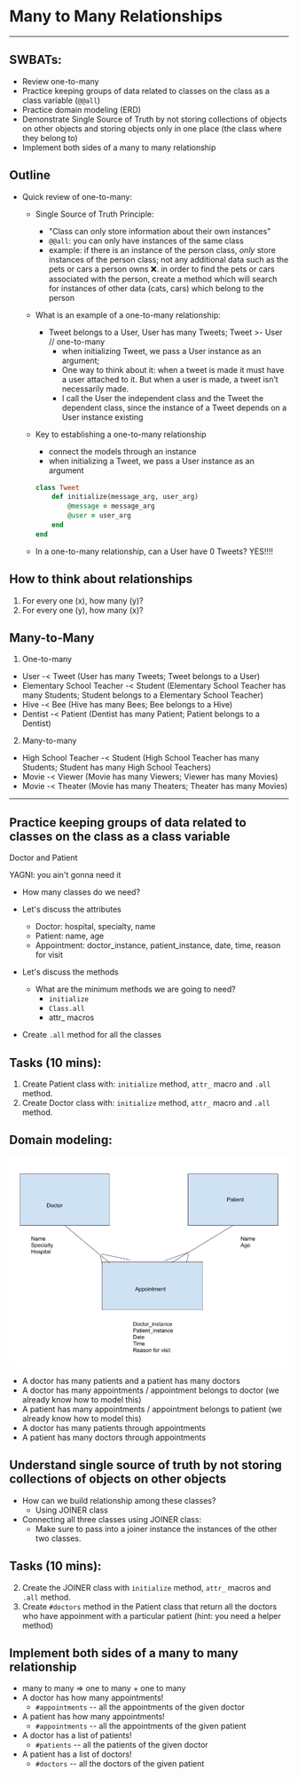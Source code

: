 # Many to Many Relationships
---

## SWBATs:
- Review one-to-many
- Practice keeping groups of data related to classes on the class as a class variable (`@@all`)
- Practice domain modeling (ERD)
- Demonstrate Single Source of Truth by not storing collections of objects on other objects and storing objects only in one place (the class where they belong to)
- Implement both sides of a many to many relationship


## Outline

* Quick review of one-to-many:
  * Single Source of Truth Principle:
    - "Class can only store information about their own instances"
    - `@@all`: you can only have instances of the same class
    - example: if there is an instance of the person class, *only* store instances of the person class; not any additional data such as the pets or cars a person owns ❌. in order to find the pets or cars associated with the person, create a method which will search for instances of other data (cats, cars) which belong to the person 


  * What is an example of a one-to-many relationship:
    - Tweet belongs to a User, User has many Tweets;
      Tweet >- User // one-to-many 
      - when initializing Tweet, we pass a User instance as an argument;
      - One way to think about it: when a tweet is made it must have a user attached to it. But when a user is made, a tweet isn’t necessarily made.
      - I call the User the independent class and the Tweet the dependent class, since the instance of a Tweet depends on a User instance existing


  * Key to establishing a one-to-many relationship
    - connect the models through an instance
    - when initializing a Tweet, we pass a User instance as an argument
    ```ruby
    class Tweet
        def initialize(message_arg, user_arg)
            @message = message_arg
            @user = user_arg
        end
    end
    ```
  * In a one-to-many relationship, can a User have 0 Tweets?
      YES!!!!

## How to think about relationships
1. For every one (x), how many (y)? 
2. For every one (y), how many (x)?

## Many-to-Many

1. One-to-many
- User -< Tweet (User has many Tweets; Tweet belongs to a User)
- Elementary School Teacher -< Student (Elementary School Teacher has many Students; Student belongs to a Elementary School Teacher)
- Hive -< Bee (Hive has many Bees; Bee belongs to a Hive)
- Dentist -< Patient (Dentist has many Patient; Patient belongs to a Dentist)

2. Many-to-many
- High School Teacher -< Student (High School Teacher has many Students; Student has many High School Teachers)
- Movie -< Viewer (Movie has many Viewers; Viewer has many Movies)
- Movie -< Theater (Movie has many Theaters; Theater has many Movies)


---

## Practice keeping groups of data related to classes on the class as a class variable

Doctor and Patient

YAGNI: you ain't gonna need it

* How many classes do we need?
* Let's discuss the attributes
    * Doctor: hospital, specialty, name
    * Patient: name, age 
    * Appointment: doctor_instance, patient_instance, date, time, reason for visit

* Let's discuss the methods
    * What are the minimum methods we are going to need?
        - `initialize`
        - `Class.all`
        - attr_ macros
* Create `.all` method for all the classes

## Tasks (10 mins):
1. Create Patient class with: `initialize` method, `attr_` macro and `.all` method.
1. Create Doctor class with: `initialize` method, `attr_` macro and `.all` method.

## Domain modeling:

![](many-to-many.jpg)
* A doctor has many patients and a patient has many doctors
* A doctor has many appointments / appointment belongs to doctor (we already know how to model this)
* A patient has many appointments / appointment belongs to patient (we already know how to model this)
* A doctor has many patients through appointments
* A patient has many doctors through appointments

## Understand single source of truth by not storing collections of objects on other objects
* How can we build relationship among these classes?
    * Using JOINER class
* Connecting all three classes using JOINER class:
    * Make sure to pass into a joiner instance the instances of the other two classes.

## Tasks (10 mins):
2. Create the JOINER class with `initialize` method, `attr_` macros and `.all` method.
3. Create `#doctors` method in the Patient class that return all the doctors who have appoinment with a particular patient (hint: you need a helper method)

## Implement both sides of a many to many relationship
* many to many => one to many + one to many
* A doctor has how many appointments!
    * `#appointments` -- all the appointments of the given doctor 
* A patient has how many appointments!
    * `#appointments` -- all the appointments of the given patient
* A doctor has a list of patients!
    * `#patients` -- all the patients of the given doctor
* A patient has a list of doctors!
    * `#doctors` -- all the doctors of the given patient